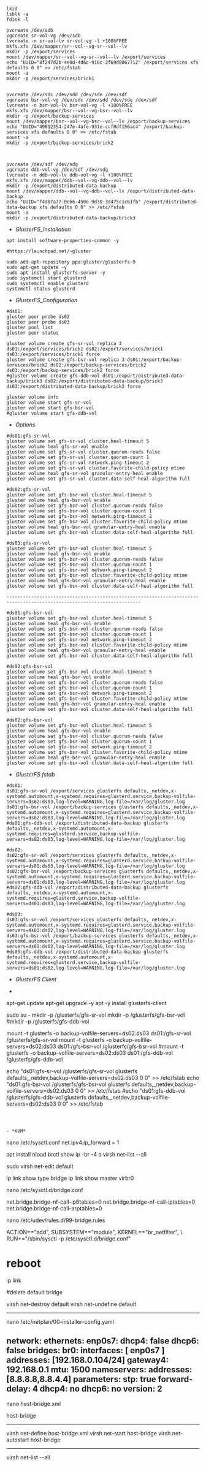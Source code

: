 

```
lkid
lsblk -a
fdisk -l

pvcreate /dev/sdb 
vgcreate sr-vol-vg /dev/sdb 
lvcreate -n sr-vol-lv sr-vol-vg -l +100%FREE
mkfs.xfs /dev/mapper/sr--vol--vg-sr--vol--lv
mkdir -p /export/services
mount /dev/mapper/sr--vol--vg-sr--vol--lv /export/services
echo "UUID="8f247d2b-4e0d-4d6c-910c-2f69d8067712" /export/services xfs defaults 0 0" >> /etc/fstab
mount -a
mkdir -p /export/services/brick1


pvcreate /dev/sdc /dev/sdd /dev/sde /dev/sdf
vgcreate bsr-vol-vg /dev/sdc /dev/sdd /dev/sde /dev/sdf
lvcreate -n bsr-vol-lv bsr-vol-vg -l +100%FREE
mkfs.xfs /dev/mapper/bsr--vol--vg-bsr--vol--lv
mkdir -p /export/backup-services
mount /dev/mapper/bsr--vol--vg-bsr--vol--lv /export/backup-services
echo "UUID="49812354-247e-4afe-931e-ccf0df156ac4" /export/backup-services xfs defaults 0 0" >> /etc/fstab
mount -a
mkdir -p /export/backup-services/brick2



pvcreate /dev/sdf /dev/sdg
vgcreate ddb-vol-vg /dev/sdf /dev/sdg
lvcreate -n ddb-vol-lv ddb-vol-vg -l +100%FREE
mkfs.xfs /dev/mapper/ddb--vol--vg-ddb--vol--lv
mkdir -p /export/distributed-data-backup
mount /dev/mapper/ddb--vol--vg-ddb--vol--lv /export/distributed-data-backup
echo "UUID="f4d87a77-0e66-450e-9d30-3d475c1c61fb" /export/distributed-data-backup xfs defaults 0 0" >> /etc/fstab
mount -a
mkdir -p /export/distributed-data-backup/brick3

```

- *GlusterFS_Installation*

```
apt install software-properties-common -y

#https://launchpad.net/~gluster

sudo add-apt-repository ppa:gluster/glusterfs-9
sudo apt-get update -y
sudo apt install glusterfs-server -y
sudo systemctl start glusterd
sudo systemctl enable glusterd
systemctl status glusterd
```

- *GlusterFS_Configuration*
```
#ds01:
gluster peer probe ds02
gluster peer probe ds03
gluster pool list
gluster peer status

gluster volume create gfs-sr-vol replica 3 ds01:/export/services/brick1 ds02:/export/services/brick1 ds03:/export/services/brick1 force
gluster volume create gfs-bsr-vol replica 3 ds01:/export/backup-services/brick2 ds02:/export/backup-services/brick2 ds03:/export/backup-services/brick2 force
#gluster volume create gfs-ddb-vol ds01:/export/distributed-data-backup/brick3 ds02:/export/distributed-data-backup/brick3 ds03:/export/distributed-data-backup/brick3 force

gluster volume info
gluster volume start gfs-sr-vol
gluster volume start gfs-bsr-vol
#gluster volume start gfs-ddb-vol
```


- *Options*
```
#ds01:gfs-sr-vol
gluster volume set gfs-sr-vol cluster.heal-timeout 5
gluster volume heal gfs-sr-vol enable
gluster volume set gfs-sr-vol cluster.quorum-reads false
gluster volume set gfs-sr-vol cluster.quorum-count 1
gluster volume set gfs-sr-vol network.ping-timeout 2
gluster volume set gfs-sr-vol cluster.favorite-child-policy mtime
gluster volume heal gfs-sr-vol granular-entry-heal enable
gluster volume set gfs-sr-vol cluster.data-self-heal-algorithm full

#ds02:gfs-sr-vol
gluster volume set gfs-bsr-vol cluster.heal-timeout 5
gluster volume heal gfs-bsr-vol enable
gluster volume set gfs-bsr-vol cluster.quorum-reads false
gluster volume set gfs-bsr-vol cluster.quorum-count 1
gluster volume set gfs-bsr-vol network.ping-timeout 2
gluster volume set gfs-bsr-vol cluster.favorite-child-policy mtime
gluster volume heal gfs-bsr-vol granular-entry-heal enable
gluster volume set gfs-bsr-vol cluster.data-self-heal-algorithm full

#ds03:gfs-sr-vol
gluster volume set gfs-bsr-vol cluster.heal-timeout 5
gluster volume heal gfs-bsr-vol enable
gluster volume set gfs-bsr-vol cluster.quorum-reads false
gluster volume set gfs-bsr-vol cluster.quorum-count 1
gluster volume set gfs-bsr-vol network.ping-timeout 2
gluster volume set gfs-bsr-vol cluster.favorite-child-policy mtime
gluster volume heal gfs-bsr-vol granular-entry-heal enable
gluster volume set gfs-bsr-vol cluster.data-self-heal-algorithm full

-----------------------------------------------------------------------------------------------------------------------

#ds01:gfs-bsr-vol
gluster volume set gfs-bsr-vol cluster.heal-timeout 5
gluster volume heal gfs-bsr-vol enable
gluster volume set gfs-bsr-vol cluster.quorum-reads false
gluster volume set gfs-bsr-vol cluster.quorum-count 1
gluster volume set gfs-bsr-vol network.ping-timeout 2
gluster volume set gfs-bsr-vol cluster.favorite-child-policy mtime
gluster volume heal gfs-bsr-vol granular-entry-heal enable
gluster volume set gfs-bsr-vol cluster.data-self-heal-algorithm full

#ds02:gfs-bsr-vol
gluster volume set gfs-bsr-vol cluster.heal-timeout 5
gluster volume heal gfs-bsr-vol enable
gluster volume set gfs-bsr-vol cluster.quorum-reads false
gluster volume set gfs-bsr-vol cluster.quorum-count 1
gluster volume set gfs-bsr-vol network.ping-timeout 2
gluster volume set gfs-bsr-vol cluster.favorite-child-policy mtime
gluster volume heal gfs-bsr-vol granular-entry-heal enable
gluster volume set gfs-bsr-vol cluster.data-self-heal-algorithm full

#ds02:gfs-bsr-vol
gluster volume set gfs-bsr-vol cluster.heal-timeout 5
gluster volume heal gfs-bsr-vol enable
gluster volume set gfs-bsr-vol cluster.quorum-reads false
gluster volume set gfs-bsr-vol cluster.quorum-count 1
gluster volume set gfs-bsr-vol network.ping-timeout 2
gluster volume set gfs-bsr-vol cluster.favorite-child-policy mtime
gluster volume heal gfs-bsr-vol granular-entry-heal enable
gluster volume set gfs-bsr-vol cluster.data-self-heal-algorithm full
```

- *GlusterFS fstab*
```
#ds01:
ds01:gfs-sr-vol /export/services glusterfs defaults,_netdev,x-systemd.automount,x-systemd.requires=glusterd.service,backup-volfile-servers=ds02:ds03,log-level=WARNING,log-file=/var/log/gluster.log
ds01:gfs-bsr-vol /export/backup-services glusterfs defaults,_netdev,x-systemd.automount,x-systemd.requires=glusterd.service,backup-volfile-servers=ds02:ds03,log-level=WARNING,log-file=/var/log/gluster.log
#ds01:gfs-ddb-vol /export/distributed-data-backup glusterfs defaults,_netdev,x-systemd.automount,x-systemd.requires=glusterd.service,backup-volfile-servers=ds02:ds03,log-level=WARNING,log-file=/var/log/gluster.log

#ds02:
ds02:gfs-sr-vol /export/services glusterfs defaults,_netdev,x-systemd.automount,x-systemd.requires=glusterd.service,backup-volfile-servers=ds01:ds03,log-level=WARNING,log-file=/var/log/gluster.log
ds02:gfs-bsr-vol /export/backup-services glusterfs defaults,_netdev,x-systemd.automount,x-systemd.requires=glusterd.service,backup-volfile-servers=ds01:ds03,log-level=WARNING,log-file=/var/log/gluster.log
#ds02:gfs-ddb-vol /export/distributed-data-backup glusterfs defaults,_netdev,x-systemd.automount,x-systemd.requires=glusterd.service,backup-volfile-servers=ds01:ds03,log-level=WARNING,log-file=/var/log/gluster.log

#ds03:
ds03:gfs-sr-vol /export/services glusterfs defaults,_netdev,x-systemd.automount,x-systemd.requires=glusterd.service,backup-volfile-servers=ds01:ds02,log-level=WARNING,log-file=/var/log/gluster.log
ds03:gfs-bsr-vol /export/backup-services glusterfs defaults,_netdev,x-systemd.automount,x-systemd.requires=glusterd.service,backup-volfile-servers=ds01:ds02,log-level=WARNING,log-file=/var/log/gluster.log
#ds03:gfs-ddb-vol /export/distributed-data-backup glusterfs defaults,_netdev,x-systemd.automount,x-systemd.requires=glusterd.service,backup-volfile-servers=ds01:ds02,log-level=WARNING,log-file=/var/log/gluster.log
```


- *GlusterFS Client*
- ```
apt-get update
apt-get upgrade -y
apt -y install glusterfs-client

sudo su -
mkdir -p /glusterfs/gfs-sr-vol
mkdir -p /glusterfs/gfs-bsr-vol
#mkdir -p /glusterfs/gfs-ddb-vol

mount -t glusterfs -o backup-volfile-servers=ds02:ds03 ds01:/gfs-sr-vol /glusterfs/gfs-sr-vol
mount -t glusterfs -o backup-volfile-servers=ds02:ds03 ds01:/gfs-bsr-vol /glusterfs/gfs-bsr-vol
#mount -t glusterfs -o backup-volfile-servers=ds02:ds03 ds01:/gfs-ddb-vol /glusterfs/gfs-ddb-vol

echo "ds01:gfs-sr-vol /glusterfs/gfs-sr-vol glusterfs defaults,_netdev,backup-volfile-servers=ds02:ds03 0 0" >> /etc/fstab
echo "ds01:gfs-bsr-vol /glusterfs/gfs-bsr-vol glusterfs defaults,_netdev,backup-volfile-servers=ds02:ds03 0 0" >> /etc/fstab
#echo "ds01:gfs-ddb-vol /glusterfs/gfs-ddb-vol glusterfs defaults,_netdev,backup-volfile-servers=ds02:ds03 0 0" >> /etc/fstab
```



- *KVM*
```
nano /etc/sysctl.conf
net.ipv4.ip_forward = 1

apt install nload
brctl show
ip -br -4 a
virsh net-list --all

sudo virsh net-edit default

ip link show type bridge
ip link show master virbr0


nano /etc/sysctl.d/bridge.conf

net.bridge.bridge-nf-call-ip6tables=0
net.bridge.bridge-nf-call-iptables=0
net.bridge.bridge-nf-call-arptables=0




nano /etc/udev/rules.d/99-bridge.rules

ACTION=="add", SUBSYSTEM=="module", KERNEL=="br_netfilter", \           RUN+="/sbin/sysctl -p /etc/sysctl.d/bridge.conf"

# reboot

ip link

#delete default bridge

virsh net-destroy default
virsh net-undefine default

---------------------------------------
nano /etc/netplan/00-installer-config.yaml 

network:
  ethernets:
    enp0s7:
      dhcp4: false
      dhcp6: false
  bridges:
    br0:
      interfaces: [ enp0s7 ]
      addresses: [192.168.0.104/24]
      gateway4: 192.168.0.1
      mtu: 1500
      nameservers:
        addresses: [8.8.8.8,8.8.4.4]
      parameters:
        stp: true
        forward-delay: 4
      dhcp4: no
      dhcp6: no
  version: 2
---------------------------------------
nano host-bridge.xml

<network>
  <name>host-bridge</name>
  <forward mode="bridge"/>
  <bridge name="br0"/>
</network>

----------------------------------------

virsh net-define host-bridge.xml
virsh net-start host-bridge
virsh net-autostart host-bridge

-------------------------------------
virsh net-list --all







```



